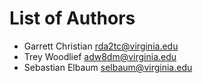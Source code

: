 # List of Authors
* Garrett Christian <rda2tc@virginia.edu>
* Trey Woodlief <adw8dm@virginia.edu>
* Sebastian Elbaum <selbaum@virginia.edu>
